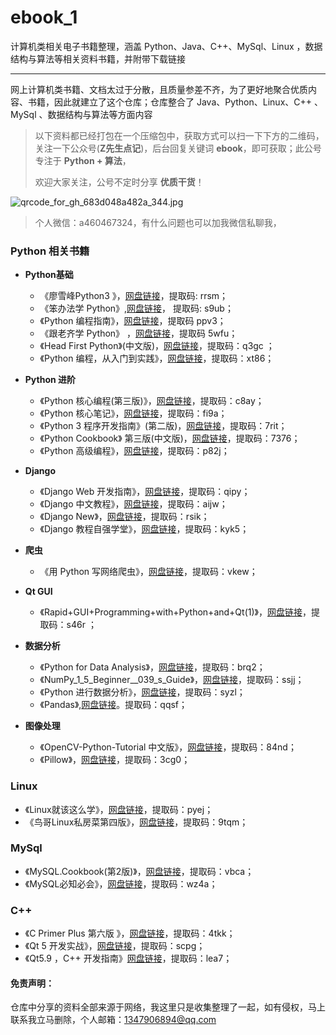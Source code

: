 # ebook_1
计算机类相关电子书籍整理，涵盖 Python、Java、C++、MySql、Linux ，数据结构与算法等相关资料书籍，并附带下载链接

-------
网上计算机类书籍、文档太过于分散，且质量参差不齐，为了更好地聚合优质内容、书籍，因此就建立了这个仓库；仓库整合了 Java、Python、Linux、C++ 、MySql 、数据结构与算法等方面内容

> 以下资料都已经打包在一个压缩包中，获取方式可以扫一下下方的二维码，关注一下公众号(**Z先生点记**)，后台回复关键词 **ebook**，即可获取；此公号专注于 **Python + 算法**，
>
> 欢迎大家关注，公号不定时分享 **优质干货**！

![qrcode_for_gh_683d048a482a_344.jpg](http://ww1.sinaimg.cn/large/008b8Ryzgy1givtzkqu0zj309k09kmx4.jpg)

> 个人微信：a460467324，有什么问题也可以加我微信私聊我，

### Python 相关书籍

* **Python基础**
  * 《廖雪峰Python3 》，[网盘链接](https://pan.baidu.com/s/1-j8bmqxPOaRQGRgJGaphvA)，提取码: rrsm；
  * 《笨办法学 Python》,[网盘链接](https://pan.baidu.com/s/1ZRoDocikzrFMVJWJt7zocA)， 提取码: s9ub；
  * 《Python 编程指南》，[网盘链接](https://pan.baidu.com/s/1Gv3aMPRSNKPZ5IWLXaCqQQ)，提取码 ppv3；
  * 《跟老齐学 Python》 ，[网盘链接](https://pan.baidu.com/s/1I0BcNP1lvlMh2rMtCdeyzw)，提取码 5wfu；
  * 《Head First Python》(中文版)，[网盘链接](https://pan.baidu.com/s/1HZw6MlMjEdU0HgJuGLC_XA)，提取码：q3gc ；
  * 《Python 编程，从入门到实践》，[网盘链接](https://pan.baidu.com/s/1XY1rZiWaLB98u_60BUzhYw)，提取码：xt86；

* **Python 进阶**

  * 《Python 核心编程(第三版)》，[网盘链接](https://pan.baidu.com/s/1OWdR-C9Lz073_BESWpG59Q)，提取码：c8ay；
  * 《Python 核心笔记》，[网盘链接](https://pan.baidu.com/s/1NhVJsWV3F2QgeszlrS4SLA)，提取码：fi9a；
  * 《Python 3 程序开发指南》(第二版)，[网盘链接](https://pan.baidu.com/s/11gMtmq5k_YeE8ssCWsJ7vw)，提取码：7rit；
  * 《Python Cookbook》 第三版(中文版)，[网盘链接](https://pan.baidu.com/s/1obvLLnHMNMawwT4aLf1irQ)，提取码：7376；
  * 《Python 高级编程》，[网盘链接](https://pan.baidu.com/s/1JHLnaDAwzGgcO0OXvY3ymA)，提取码：p82j；

* **Django**

  * 《Django Web 开发指南》，[网盘链接](https://pan.baidu.com/s/1PUrtvFcd_sgTIXvyRnDPaA)，提取码：qipy；
  * 《Django 中文教程》，[网盘链接](https://pan.baidu.com/s/1hAn49rQKcp2tVPCzd-gnew)，提取码：aijw；
  * 《Django New》，[网盘链接](https://pan.baidu.com/s/1h38Wk2PCW-ZfI1oZfUOBjw)，提取码：rsik；
  * 《Django 教程自强学堂》，[网盘链接](https://pan.baidu.com/s/1VTyAnfx5-rZglSi91MWA7g)，提取码：kyk5；

* **爬虫**

  * 《用 Python 写网络爬虫》，[网盘链接](https://pan.baidu.com/s/1N5sWEYronsO_mPgMOtJb3w)，提取码：vkew；

* **Qt GUI**

  * 《Rapid+GUI+Programming+with+Python+and+Qt(1)》，[网盘链接](https://pan.baidu.com/s/1nQyrKDm0w6E_FLOHeIP13A)，提取码：s46r ；

* **数据分析**

  * 《Python for Data Analysis》，[网盘链接](https://pan.baidu.com/s/1xxs5z_C_1xE1Im2oc9-6PQ)，提取码：brq2；
  * 《NumPy_1_5_Beginner__039_s_Guide》，[网盘链接](https://pan.baidu.com/s/1trUHuBEDKkOgjY6yAVbjrg)，提取码：ssjj；
  * 《Python 进行数据分析》，[网盘链接](https://pan.baidu.com/s/1D1kNSEjbC_7wJMxx4H3Kmg)，提取码：syzl；
  * 《Pandas》,[网盘链接](https://pan.baidu.com/s/1o9KEr077EAb8pOplyXRIEw)。提取码：qqsf；

* **图像处理**

  * 《OpenCV-Python-Tutorial 中文版》，[网盘链接](https://pan.baidu.com/s/1NGFCcgjdPKnQyxnvs9ggwQ)，提取码：84nd；
  * 《Pillow》，[网盘链接](https://pan.baidu.com/s/1bCZGaBC3nmpLxO2JV2f5uQ)，提取码：3cg0；

  

### Linux

* 《Linux就该这么学》，[网盘链接](https://pan.baidu.com/s/1rnG6rqr0l6qAw8UWhGGoNQ)，提取码：pyej；
* 《鸟哥Linux私房菜第四版》，[网盘链接](https://pan.baidu.com/s/10F7TybwoxP84rRlM1gxZ8A)，提取码：9tqm；

### MySql

* 《MySQL.Cookbook(第2版)》，[网盘链接](https://pan.baidu.com/s/1koKGYzs-JF5068YKuOXYiA)，提取码：vbca；
* 《MySQL必知必会》，[网盘链接](https://pan.baidu.com/s/18NQCTDwKs_lcPOzYz5R6Lw)，提取码：wz4a；



### C++

* 《C Primer Plus 第六版 》，[网盘链接](https://pan.baidu.com/s/1J2tQ7Byjqa-Mdv-a-it6VQ)，提取码：4tkk；
* 《Qt 5 开发实战》，[网盘链接](https://pan.baidu.com/s/13SocEohcoaWCtS6SUFWh6A)，提取码：scpg；
* 《Qt5.9 ，C++ 开发指南》[网盘链接](https://pan.baidu.com/s/1T9W8NLXRa1Hf94lesrvuxQ)，提取码：lea7；





#### 免责声明：

仓库中分享的资料全部来源于网络，我这里只是收集整理了一起，如有侵权，马上联系我立马删除，个人邮箱：1347906894@qq.com
